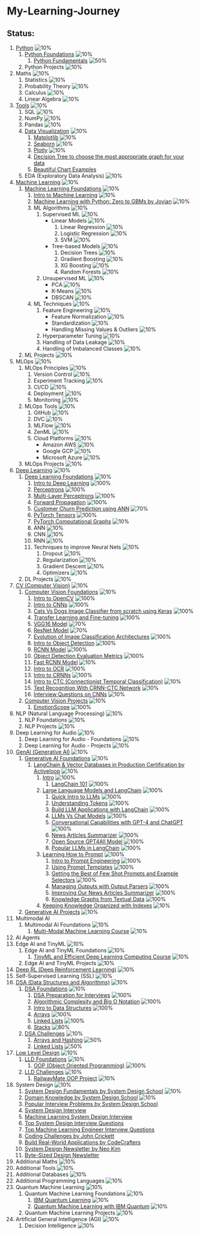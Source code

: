 # My-Learning-Journey


## Status:

1. [Python](Python) ![10%](https://geps.dev/progress/10)
    1. [Python Foundations](Python/01-Python-Foundations) ![10%](https://geps.dev/progress/10)
        1. [Python Fundamentals](Python/01-Python-Foundations/Python_01_Fundamentals.ipynb) ![50%](https://geps.dev/progress/50)
    2. Python Projects ![10%](https://geps.dev/progress/10)
2. Maths                        ![10%](https://geps.dev/progress/10)
    1. Statistics               ![10%](https://geps.dev/progress/10)
    2. Probability Theory       ![10%](https://geps.dev/progress/10)
    3. Calculus                 ![10%](https://geps.dev/progress/10)
    4. Linear Algebra           ![10%](https://geps.dev/progress/10)
3. [Tools](/Tools)                        ![10%](https://geps.dev/progress/10)
    1. SQL                      ![10%](https://geps.dev/progress/10)
    2. NumPy                    ![10%](https://geps.dev/progress/10)
    3. Pandas                   ![10%](https://geps.dev/progress/10)
    4. [Data Visualization](Tools/Data-Visualization) ![10%](https://geps.dev/progress/10)
        1. [Matplotlib](https://python-graph-gallery.com/matplotlib/) ![10%](https://geps.dev/progress/10)
        2. [Seaborn](https://python-graph-gallery.com/seaborn/) ![10%](https://geps.dev/progress/10)
        3. [Plotly](https://python-graph-gallery.com/plotly/) ![10%](https://geps.dev/progress/10)
        4. [Decision Tree to choose the most appropriate graph for your data](https://www.data-to-viz.com/#poster_full)
        5. [Beautiful Chart Examples](https://www.dataviz-inspiration.com/)
    5. EDA (Exploratory Data Analysis) ![10%](https://geps.dev/progress/10)
4. [Machine Learning](Machine-Learning) ![10%](https://geps.dev/progress/10)
    1. [Machine Learning Foundations](Machine-Learning/01-Machine-Learning-Foundations) ![10%](https://geps.dev/progress/10)
        1. [Intro to Machine Learning](Machine-Learning/01-Machine-Learning-Foundations/ML_01_Intro.ipynb) ![10%](https://geps.dev/progress/10)
        2. [Machine Learning with Python: Zero to GBMs by Jovian](https://jovian.ai/learn/machine-learning-with-python-zero-to-gbms) ![10%](https://geps.dev/progress/10)
        3. ML Algorithms            ![10%](https://geps.dev/progress/10)
            1. Supervised ML        ![10%](https://geps.dev/progress/10)
                - Linear Models        ![10%](https://geps.dev/progress/10)
                    1. Linear Regression     ![10%](https://geps.dev/progress/10)
                    2. Logistic Regression   ![10%](https://geps.dev/progress/10)
                    3. SVM                   ![10%](https://geps.dev/progress/10)
                - Tree-based Models    ![10%](https://geps.dev/progress/10)
                    1. Decision Trees        ![10%](https://geps.dev/progress/10)
                    2. Gradient Boosting     ![10%](https://geps.dev/progress/10)
                    3. XG Boosting           ![10%](https://geps.dev/progress/10)
                    4. Random Forests        ![10%](https://geps.dev/progress/10)
            2. Unsupervised ML      ![10%](https://geps.dev/progress/10)
                - PCA              ![10%](https://geps.dev/progress/10)
                - K-Means          ![10%](https://geps.dev/progress/10)
                - DBSCAN           ![10%](https://geps.dev/progress/10)
        4. ML Techniques            ![10%](https://geps.dev/progress/10)
            1. Feature Engineering              ![10%](https://geps.dev/progress/10)
                - Feature Normalization        ![10%](https://geps.dev/progress/10)
                - Standardization              ![10%](https://geps.dev/progress/10)
                - Handling Missing Values & Outliers   ![10%](https://geps.dev/progress/10)
            2. Hyperparameter Tuning            ![10%](https://geps.dev/progress/10)
            3. Handling of Data Leakage         ![10%](https://geps.dev/progress/10)
            4. Handling of Imbalanced Classes   ![10%](https://geps.dev/progress/10)
    2. ML Projects              ![10%](https://geps.dev/progress/10)
5. MLOps                        ![10%](https://geps.dev/progress/10)
    1. MLOps Principles         ![10%](https://geps.dev/progress/10)
        1. Version Control      ![10%](https://geps.dev/progress/10)
        2. Experiment Tracking  ![10%](https://geps.dev/progress/10)
        3. CI/CD                ![10%](https://geps.dev/progress/10)
        4. Deployment           ![10%](https://geps.dev/progress/10)
        5. Monitoring           ![10%](https://geps.dev/progress/10)
    2. MLOps Tools              ![10%](https://geps.dev/progress/10)
        1. GitHub               ![10%](https://geps.dev/progress/10)
        2. DVC                  ![10%](https://geps.dev/progress/10)
        3. MLFlow               ![10%](https://geps.dev/progress/10)
        4. ZenML                ![10%](https://geps.dev/progress/10)
        5. Cloud Platforms      ![10%](https://geps.dev/progress/10)
            - Amazon AWS       ![10%](https://geps.dev/progress/10)
            - Google GCP       ![10%](https://geps.dev/progress/10)
            - Microsoft Azure  ![10%](https://geps.dev/progress/10)
    3. MLOps Projects           ![10%](https://geps.dev/progress/10)
6. [Deep Learning](Deep-Learning) ![10%](https://geps.dev/progress/10)
    1. [Deep Learning Foundations](Deep-Learning/01-Deep-Learning-Foundations) ![10%](https://geps.dev/progress/10)
        1. [Intro to Deep Learning](Deep-Learning/01-Deep-Learning-Foundations/DL_01_Intro.ipynb) ![100%](https://geps.dev/progress/100)
        2. [Perceptrons](Deep-Learning/01-Deep-Learning-Foundations/DL_02_Perceptrons.ipynb) ![100%](https://geps.dev/progress/100)
        3. [Multi-Layer Perceptrons](Deep-Learning/01-Deep-Learning-Foundations/DL_03_Multi_Layer_Perceptrons.ipynb) ![100%](https://geps.dev/progress/100)
        4. [Forward Propagation](Deep-Learning/01-Deep-Learning-Foundations/DL_04_Forward_Propagation.ipynb) ![100%](https://geps.dev/progress/100)
        5. [Customer Churn Prediction using ANN](Deep-Learning/01-Deep-Learning-Foundations/DL_05_Customer_Churn_Prediction_using_ANN.ipynb) ![70%](https://geps.dev/progress/70)
        6. [PyTorch Tensors](Deep-Learning/01-Deep-Learning-Foundations/DL_X1_PyTorch_Tensors.ipynb) ![100%](https://geps.dev/progress/100)
        7. [PyTorch Computational Graphs](Deep-Learning/01-Deep-Learning-Foundations/DL_X2_PyTorch_Computational_Graphs.ipynb) ![10%](https://geps.dev/progress/10)
        1. ANN                      ![10%](https://geps.dev/progress/10)
        2. CNN                      ![10%](https://geps.dev/progress/10)
        3. RNN                      ![10%](https://geps.dev/progress/10)
        4. Techniques to improve Neural Nets    ![10%](https://geps.dev/progress/10)
            1. Dropout              ![10%](https://geps.dev/progress/10)
            2. Regularization       ![10%](https://geps.dev/progress/10)
            3. Gradient Descent     ![10%](https://geps.dev/progress/10)
            4. Optimizers           ![10%](https://geps.dev/progress/10)
    2. DL Projects              ![10%](https://geps.dev/progress/10)
7. [CV (Computer Vision)](Computer-Vision) ![10%](https://geps.dev/progress/10)
    1. [Computer Vision Foundations](Computer-Vision/01-Computer-Vision-Foundations) ![10%](https://geps.dev/progress/10)
        1. [Intro to OpenCV](Computer-Vision/01-Computer-Vision-Foundations/CV_A1_Intro_to_OpenCV.ipynb) ![100%](https://geps.dev/progress/100)
        2. [Intro to CNNs](Computer-Vision/01-Computer-Vision-Foundations/CV_01_Intro_to_CNNs.ipynb) ![100%](https://geps.dev/progress/100)
        3. [Cats Vs Dogs Image Classifier from scratch using Keras](Computer-Vision/01-Computer-Vision-Foundations/CV_02_Cats_Dogs_Classifier_from_Scratch_Keras.ipynb) ![100%](https://geps.dev/progress/100)
        4. [Transfer Learning and Fine-tuning](Computer-Vision/01-Computer-Vision-Foundations/CV_03_Transfer_Learning.ipynb) ![100%](https://geps.dev/progress/100)
        5. [VGG16 Model](Computer-Vision/01-Computer-Vision-Foundations/CV_05_ResNet_Model.ipynb) ![70%](https://geps.dev/progress/70)
        6. [ResNet Model](Computer-Vision/01-Computer-Vision-Foundations/CV_05_ResNet_Model.ipynb) ![70%](https://geps.dev/progress/70)
        7. [Evolution of Image Classification Architectures](Computer-Vision/01-Computer-Vision-Foundations/CV_06_Evolution_of_Image_Classification_Architectures.ipynb) ![100%](https://geps.dev/progress/100)
        8. [Intro to Object Detection](Computer-Vision/01-Computer-Vision-Foundations/CV_07_Intro_to_Object_Detection.ipynb) ![100%](https://geps.dev/progress/100)
        9. [RCNN Model](Computer-Vision/01-Computer-Vision-Foundations/CV_08_RCNN.ipynb) ![100%](https://geps.dev/progress/100)
        10. [Object Detection Evaluation Metrics](Computer-Vision/01-Computer-Vision-Foundations/CV_09_Object_Detection_Metrics.ipynb) ![100%](https://geps.dev/progress/100)
        11. [Fast RCNN Model](Computer-Vision/01-Computer-Vision-Foundations/CV_10_Fast_RCNN.ipynb) ![10%](https://geps.dev/progress/10)
        12. [Intro to OCR](Computer-Vision/01-Computer-Vision-Foundations/CV_A2_Intro_to_OCR.ipynb) ![100%](https://geps.dev/progress/100)
        13. [Intro to CRNNs](Computer-Vision/01-Computer-Vision-Foundations/CV_A3_Intro_to_CRNNs.ipynb) ![100%](https://geps.dev/progress/100)
        14. [Intro to CTC (Connectionist Temporal Classification)](Computer-Vision/01-Computer-Vision-Foundations/CV_A4_Intro_to_CTC.ipynb) ![10%](https://geps.dev/progress/10)
        15. [Text Recognition With CRNN-CTC Network](Computer-Vision/01-Computer-Vision-Foundations/CV_A5_Text_Recognition_with_CRNN_CTC_Network.ipynb) ![10%](https://geps.dev/progress/10)
        99. [Interview Questions on CNNs](Computer-Vision/01-Computer-Vision-Foundations/CV_XX_Interview_Questions_on_CNNs.ipynb) ![10%](https://geps.dev/progress/10)
    2. [Computer Vision Projects](Computer-Vision/02-Computer-Vision-Projects) ![10%](https://geps.dev/progress/10)
        1. [EmotionScope](Computer-Vision/02-Computer-Vision-Projects/CV_Project_01_EmotionScope) ![100%](https://geps.dev/progress/100)
8. NLP (Natural Language Processing) ![10%](https://geps.dev/progress/10)
    1. NLP Foundations       ![10%](https://geps.dev/progress/10)
    2. NLP Projects         ![10%](https://geps.dev/progress/10)
9. Deep Learning for Audio ![10%](https://geps.dev/progress/10)
    1. Deep Learning for Audio - Foundations ![10%](https://geps.dev/progress/10)
    2. Deep Learning for Audio - Projects ![10%](https://geps.dev/progress/10)
10. [GenAI (Generative AI)](Generative-AI) ![10%](https://geps.dev/progress/10)
    1. [Generative AI Foundations](Generative-AI/01-GenAI-Foundations) ![10%](https://geps.dev/progress/10)
        1. [LangChain & Vector Databases in Production Certification by Activeloop](https://learn.activeloop.ai/courses/langchain) ![10%](https://geps.dev/progress/10)
            1. [Intro](Generative-AI/01-GenAI-Foundations/LangChain-and-Vector-Databases-in-Production-Certification-by-Activeloop/01-Intro) ![100%](https://geps.dev/progress/100)
                1. [LangChain 101](Generative-AI/01-GenAI-Foundations/LangChain-and-Vector-Databases-in-Production-Certification-by-Activeloop/01-Intro/01_LangChain_101.ipynb) ![100%](https://geps.dev/progress/100)
            2. [Large Language Models and LangChain](Generative-AI/01-GenAI-Foundations/LangChain-and-Vector-Databases-in-Production-Certification-by-Activeloop/02-Large-Language-Models-and-LangChain) ![100%](https://geps.dev/progress/100)
                1. [Quick Intro to LLMs](Generative-AI/01-GenAI-Foundations/LangChain-and-Vector-Databases-in-Production-Certification-by-Activeloop/02-Large-Language-Models-and-LangChain/01_Quick_Intro_to_LLMs.ipynb) ![100%](https://geps.dev/progress/100)
                2. [Understanding Tokens](Generative-AI/01-GenAI-Foundations/LangChain-and-Vector-Databases-in-Production-Certification-by-Activeloop/02-Large-Language-Models-and-LangChain/02_Understanding_Tokens.ipynb) ![100%](https://geps.dev/progress/100)
                3. [Build LLM Applications with LangChain](Generative-AI/01-GenAI-Foundations/LangChain-and-Vector-Databases-in-Production-Certification-by-Activeloop/02-Large-Language-Models-and-LangChain/03_Build_LLM_Applications_with_LangChain.ipynb) ![100%](https://geps.dev/progress/100)
                4. [LLMs Vs Chat Models](Generative-AI/01-GenAI-Foundations/LangChain-and-Vector-Databases-in-Production-Certification-by-Activeloop/02-Large-Language-Models-and-LangChain/04_LLMs_Vs_Chat_Models.ipynb) ![100%](https://geps.dev/progress/100)
                5. [Conversational Capabilities with GPT-4 and ChatGPT](Generative-AI/01-GenAI-Foundations/LangChain-and-Vector-Databases-in-Production-Certification-by-Activeloop/02-Large-Language-Models-and-LangChain/05_Conversational_Capabilities_GPT4_and_ChatGPT.ipynb) ![100%](https://geps.dev/progress/100)
                6. [News Articles Summarizer](Generative-AI/01-GenAI-Foundations/LangChain-and-Vector-Databases-in-Production-Certification-by-Activeloop/02-Large-Language-Models-and-LangChain/06_News_Articles_Summarizer.ipynb) ![100%](https://geps.dev/progress/100)
                7. [Open Source GPT4All Model](Generative-AI/01-GenAI-Foundations/LangChain-and-Vector-Databases-in-Production-Certification-by-Activeloop/02-Large-Language-Models-and-LangChain/07_Open_Source_GPT4All_Model.ipynb) ![100%](https://geps.dev/progress/100)
                8. [Popular LLMs in LangChain](Generative-AI/01-GenAI-Foundations/LangChain-and-Vector-Databases-in-Production-Certification-by-Activeloop/02-Large-Language-Models-and-LangChain/08_Popular_LLMs_in_LangChain.ipynb) ![100%](https://geps.dev/progress/100)
            3. [Learning How to Prompt](Generative-AI/01-GenAI-Foundations/LangChain-and-Vector-Databases-in-Production-Certification-by-Activeloop/03-Learning-How-to-Prompt) ![100%](https://geps.dev/progress/100)
                1. [Intro to Prompt Engineering](Generative-AI/01-GenAI-Foundations/LangChain-and-Vector-Databases-in-Production-Certification-by-Activeloop/03-Learning-How-to-Prompt/01_Intro_to_Prompt_Engineering.ipynb) ![100%](https://geps.dev/progress/100)
                2. [Using Prompt Templates](Generative-AI/01-GenAI-Foundations/LangChain-and-Vector-Databases-in-Production-Certification-by-Activeloop/03-Learning-How-to-Prompt/02_Using_Prompt_Templates.ipynb) ![100%](https://geps.dev/progress/100)
                3. [Getting the Best of Few Shot Prompts and Example Selectors](Generative-AI/01-GenAI-Foundations/LangChain-and-Vector-Databases-in-Production-Certification-by-Activeloop/03-Learning-How-to-Prompt/03_FewShotPrompts_ExampleSelectors.ipynb) ![100%](https://geps.dev/progress/100)
                4. [Managing Outputs with Output Parsers](Generative-AI/01-GenAI-Foundations/LangChain-and-Vector-Databases-in-Production-Certification-by-Activeloop/03-Learning-How-to-Prompt/04_Output_Parsers.ipynb) ![100%](https://geps.dev/progress/100)
                5. [Improving Our News Articles Summarizer](Generative-AI/01-GenAI-Foundations/LangChain-and-Vector-Databases-in-Production-Certification-by-Activeloop/03-Learning-How-to-Prompt/05_Improve_News_Articles_Summarizer.ipynb) ![100%](https://geps.dev/progress/100)
                6. [Knowledge Graphs from Textual Data](Generative-AI/01-GenAI-Foundations/LangChain-and-Vector-Databases-in-Production-Certification-by-Activeloop/03-Learning-How-to-Prompt/06_Knowledge_Graphs.ipynb) ![100%](https://geps.dev/progress/100)
            4. [Keeping Knowledge Organized with Indexes](Generative-AI/01-GenAI-Foundations/LangChain-and-Vector-Databases-in-Production-Certification-by-Activeloop/04-Keeping-Knowledge-Organized-with-Indexes) ![10%](https://geps.dev/progress/10)
    2. [Generative AI Projects](Generative-AI/02-GenAI-Projects) ![10%](https://geps.dev/progress/10)
11. Multimodal AI
    1. Multimodal AI Foundations ![10%](https://geps.dev/progress/10)
        1. [Multi-Modal Machine Learning Course](https://cmu-multicomp-lab.github.io/mmml-course/) ![10%](https://geps.dev/progress/10)
12. AI Agents
13. Edge AI and TinyML ![10%](https://geps.dev/progress/10)
    1. Edge AI and TinyML Foundations ![10%](https://geps.dev/progress/10)
        1. [TinyML and Efficient Deep Learning Computing Course](https://hanlab.mit.edu/course) ![10%](https://geps.dev/progress/10)
    2. Edge AI and TinyML Projects ![10%](https://geps.dev/progress/10)
14. [Deep RL (Deep Reinforcement Learning)](Deep-Reinforcement-Learning) ![10%](https://geps.dev/progress/10)
15. Self-Supervised Learning (SSL) ![10%](https://geps.dev/progress/10)
16. [DSA (Data Structures and Algorithms)](Data-Structures-and-Algorithms) ![10%](https://geps.dev/progress/10)
    1. [DSA Foundations](Data-Structures-and-Algorithms/01-DSA-Foundations) ![10%](https://geps.dev/progress/10)
        1. [DSA Preparation for Interviews](Data-Structures-and-Algorithms/01-DSA-Foundations/DSA_01_Intro.md) ![100%](https://geps.dev/progress/100)
        2. [Algorithmic Complexity and Big O Notation](Data-Structures-and-Algorithms/01-DSA-Foundations/DSA_02_Algorithmic_Complexity.ipynb) ![100%](https://geps.dev/progress/100)
        3. [Intro to Data Structures](Data-Structures-and-Algorithms/01-DSA-Foundations/DSA_03_Intro_to_Datastructures.ipynb) ![100%](https://geps.dev/progress/100)
        4. [Arrays](Data-Structures-and-Algorithms/01-DSA-Foundations/DSA_04_Arrays.ipynb) ![100%](https://geps.dev/progress/100)
        5. [Linked Lists](Data-Structures-and-Algorithms/01-DSA-Foundations/DSA_05_Linked_Lists.ipynb) ![100%](https://geps.dev/progress/100)
        6. [Stacks](Data-Structures-and-Algorithms/01-DSA-Foundations/DSA_06_Stacks.ipynb) ![80%](https://geps.dev/progress/80)
    2. [DSA Challenges](Data-Structures-and-Algorithms/02-DSA-Challenges) ![10%](https://geps.dev/progress/10)
        1. [Arrays and Hashing](Data-Structures-and-Algorithms/02-DSA-Challenges/DSA_Challenges_01_Arrays_and_Hashing.ipynb) ![50%](https://geps.dev/progress/50)
        2. [Linked Lists](Data-Structures-and-Algorithms/02-DSA-Challenges/DSA_Challenges_02_Linked_Lists.ipynb) ![50%](https://geps.dev/progress/50)
17. [Low Level Design](Low-Level-Design) ![10%](https://geps.dev/progress/10)
    1. [LLD Foundations](Low-Level-Design/01-LLD-Foundations) ![10%](https://geps.dev/progress/10)
        1. [OOP (Object Oriented Programming)](Low-Level-Design/01-LLD-Foundations/LLD_01_OOP_in_Python.ipynb) ![100%](https://geps.dev/progress/100)
    2. [LLD Challenges](Low-Level-Design/02-LLD-Challenges) ![10%](https://geps.dev/progress/10)
        1. [RailwayMate OOP Project](Low-Level-Design/02-LLD-Challenges/LLD_Challenges_01_RailwayMate_OOP_Project.ipynb) ![10%](https://geps.dev/progress/10)
18. System Design   ![10%](https://geps.dev/progress/10)
    1. [System Design Fundamentals by System Design School](https://systemdesignschool.io/fundamentals/what-is-system-design-interview)   ![10%](https://geps.dev/progress/10)
    2. [Domain Knowledge by System Design School](https://systemdesignschool.io/courses/domain-knowledge)   ![10%](https://geps.dev/progress/10)
    3. [Popular Interview Problems by System Design School](https://systemdesignschool.io/courses/solutions)
    4. [System Design Interview](https://bytebytego.com/)
    5. [Machine Learning System Design Interview](https://bytebytego.com/intro/machine-learning-system-design-interview)
    6. [Top System Design Interview Questions](https://www.tryexponent.com/questions?type=system-design)
    7. [Top Machine Learning Engineer Interview Questions](https://www.tryexponent.com/questions?role=ml-engineer)
    8. [Coding Challenges by John Crickett](https://codingchallenges.fyi/)
    9. [Build Real-World Applications by CodeCrafters](https://codecrafters.io/)
    10. [System Design Newsletter by Neo Kim](https://newsletter.systemdesign.one/)
    11. [Byte-Sized Design Newsletter](https://bytesizeddesign.substack.com/)
19. Additional Maths        ![10%](https://geps.dev/progress/10)
20. Additional Tools        ![10%](https://geps.dev/progress/10)
21. Additional Databases    ![10%](https://geps.dev/progress/10)
22. Additional Programming Languages    ![10%](https://geps.dev/progress/10)
23. Quantum Machine Learning    ![10%](https://geps.dev/progress/10)
    1. Quantum Machine Learning Foundations ![10%](https://geps.dev/progress/10)
        1. [IBM Quantum Learning](https://learning.quantum.ibm.com/catalog/courses) ![10%](https://geps.dev/progress/10)
        2. [Quantum Machine Learning with IBM Quantum](https://open.hpi.de/courses/qc-machineLearning2023) ![10%](https://geps.dev/progress/10)
    2. Quantum Machine Learning Projects ![10%](https://geps.dev/progress/10)
24. Artificial General Intelligence (AGI)   ![10%](https://geps.dev/progress/10)
    1. Decision Intelligence    ![10%](https://geps.dev/progress/10)
